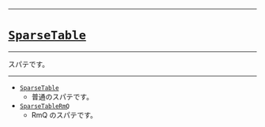 _____

# [`SparseTable`](https://github.com/titanium-22/Library_py/blob/main/DataStructures/SparseTable)

_____

スパテです。

_____

- [`SparseTable`](./SparseTable.md)
  - 普通のスパテです。
- [`SparseTableRmQ`](./SparseTableRmQ.md)
  - RmQ のスパテです。


